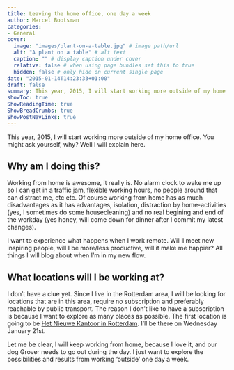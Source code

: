 ```yaml
---
title: Leaving the home office, one day a week
author: Marcel Bootsman
categories:
- General
cover: 
  image: "images/plant-on-a-table.jpg" # image path/url
  alt: "A plant on a table" # alt text
  caption: "" # display caption under cover
  relative: false # when using page bundles set this to true
  hidden: false # only hide on current single page
date: "2015-01-14T14:23:33+01:00"
draft: false
summary: This year, 2015, I will start working more outside of my home office. You might ask yourself, why? Well I will explain here.
showToc: true
ShowReadingTime: true
ShowBreadCrumbs: true
ShowPostNavLinks: true
---
```

This year, 2015, I will start working more outside of my home office. You might ask yourself, why? Well I will explain here.

Why am I doing this?
--------------------

Working from home is awesome, it really is. No alarm clock to wake me up so I can get in a traffic jam, flexible working hours, no people around that can distract me, etc etc. Of course working from home has as much disadvantages as it has advantages, isolation, distraction by home-activities (yes, I sometimes do some housecleaning) and no real begining and end of the workday (yes honey, will come down for dinner after I commit my latest changes).

I want to experience what happens when I work remote. Will I meet new inspiring people, will I be more/less productive, will it make me happier? All things I will blog about when I’m in my new flow.

What locations will I be working at?
------------------------------------

I don’t have a clue yet. Since I live in the Rotterdam area, I will be looking for locations that are in this area, require no subscription and preferably reachable by public transport. The reason I don’t like to have a subscription is because I want to explore as many places as possible. The first location is going to be [Het Nieuwe Kantoor in Rotterdam](https://www.hnk.nl/locaties/rotterdam-scheepvaartkwartier/). I’ll be there on Wednesday January 21st.

Let me be clear, I will keep working from home, because I love it, and our dog Grover needs to go out during the day. I just want to explore the possibilities and results from working ‘outside’ one day a week.